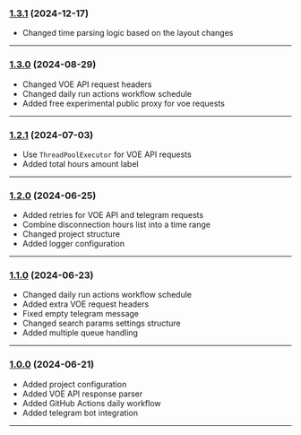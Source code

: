 ### [1.3.1] (2024-12-17)

* Changed time parsing logic based on the layout changes

---

### [1.3.0] (2024-08-29)

* Changed VOE API request headers
* Changed daily run actions workflow schedule
* Added free experimental public proxy for voe requests

---

### [1.2.1] (2024-07-03)

* Use `ThreadPoolExecutor` for VOE API requests
* Added total hours amount label

---

### [1.2.0] (2024-06-25)

* Added retries for VOE API and telegram requests
* Combine disconnection hours list into a time range
* Changed project structure
* Added logger configuration

---

### [1.1.0] (2024-06-23)

* Changed daily run actions workflow schedule
* Added extra VOE request headers
* Fixed empty telegram message
* Changed search params settings structure
* Added multiple queue handling

---

### [1.0.0] (2024-06-21)

* Added project configuration
* Added VOE API response parser
* Added GitHub Actions daily workflow
* Added telegram bot integration

---

[1.0.0]:https://github.com/ripiuk/voe_disconnect/pull/1
[1.1.0]:https://github.com/ripiuk/voe_disconnect/pull/2
[1.2.0]:https://github.com/ripiuk/voe_disconnect/pull/4
[1.2.1]:https://github.com/ripiuk/voe_disconnect/pull/6
[1.3.0]:https://github.com/ripiuk/voe_disconnect/pull/7
[1.3.1]:https://github.com/ripiuk/voe_disconnect/pull/12
